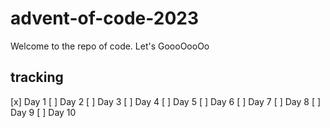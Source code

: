 # advent-of-code-2023

Welcome to the repo of code. Let's GoooOooOo

## tracking
[x] Day 1
[ ] Day 2
[ ] Day 3
[ ] Day 4
[ ] Day 5
[ ] Day 6
[ ] Day 7
[ ] Day 8
[ ] Day 9
[ ] Day 10 
